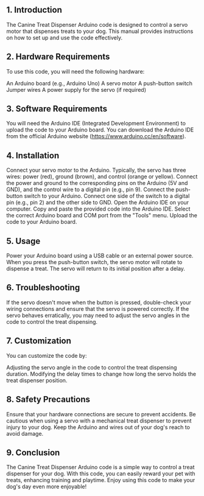 ## 1. Introduction
The Canine Treat Dispenser Arduino code is designed to control a servo motor that dispenses treats to your dog. This manual provides instructions on how to set up and use the code effectively.
<br>

## 2. Hardware Requirements
To use this code, you will need the following hardware:
<br>

An Arduino board (e.g., Arduino Uno)
A servo motor
A push-button switch
Jumper wires
A power supply for the servo (if required)
<br>

## 3. Software Requirements
You will need the Arduino IDE (Integrated Development Environment) to upload the code to your Arduino board. You can download the Arduino IDE from the official Arduino website (https://www.arduino.cc/en/software).
<br>

## 4. Installation
Connect your servo motor to the Arduino. Typically, the servo has three wires: power (red), ground (brown), and control (orange or yellow). Connect the power and ground to the corresponding pins on the Arduino (5V and GND), and the control wire to a digital pin (e.g., pin 9).
Connect the push-button switch to your Arduino. Connect one side of the switch to a digital pin (e.g., pin 2) and the other side to GND.
Open the Arduino IDE on your computer.
Copy and paste the provided code into the Arduino IDE.
Select the correct Arduino board and COM port from the "Tools" menu.
Upload the code to your Arduino board.
<br>

## 5. Usage
Power your Arduino board using a USB cable or an external power source.
When you press the push-button switch, the servo motor will rotate to dispense a treat. The servo will return to its initial position after a delay.
<br>

## 6. Troubleshooting
If the servo doesn't move when the button is pressed, double-check your wiring connections and ensure that the servo is powered correctly.
If the servo behaves erratically, you may need to adjust the servo angles in the code to control the treat dispensing.
<br>

## 7. Customization
You can customize the code by:

Adjusting the servo angle in the code to control the treat dispensing duration.
Modifying the delay times to change how long the servo holds the treat dispenser position.
<br>

## 8. Safety Precautions
Ensure that your hardware connections are secure to prevent accidents.
Be cautious when using a servo with a mechanical treat dispenser to prevent injury to your dog.
Keep the Arduino and wires out of your dog's reach to avoid damage.
<br>

## 9. Conclusion
The Canine Treat Dispenser Arduino code is a simple way to control a treat dispenser for your dog. With this code, you can easily reward your pet with treats, enhancing training and playtime. Enjoy using this code to make your dog's day even more enjoyable!

